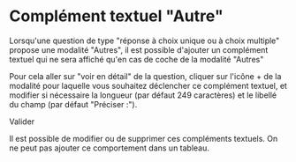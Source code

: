 # Complément textuel "Autre"

Lorsqu'une question de type "réponse à choix unique ou à choix multiple" propose une modalité "Autres", il est possible d'ajouter un complément textuel qui ne sera affiché qu'en cas de coche de la modalité "Autres"

Pour cela aller sur "voir en détail" de la question, cliquer sur l'icône + de la modalité pour laquelle vous souhaitez déclencher ce complément textuel, et modifier si nécessaire la longueur (par défaut 249 caractères) et le libellé du champ (par défaut "Préciser :").

Valider

Il est possible de modifier ou de supprimer ces compléments textuels.
On ne peut pas ajouter ce comportement dans un tableau.

